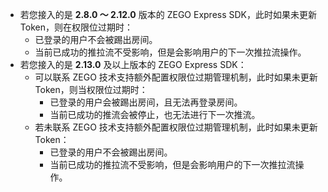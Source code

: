 - 若您接入的是 **2.8.0 ～ 2.12.0** 版本的 ZEGO Express SDK，此时如果未更新 Token，则在权限位过期时：
    - 已登录的用户不会被踢出房间。
    - 当前已成功的推拉流不受影响，但是会影响用户的下一次推拉流操作。
- 若您接入的是 **2.13.0** 及以上版本的 ZEGO Express SDK：
    - 可以联系 ZEGO 技术支持额外配置权限位过期管理机制，此时如果未更新 Token，则当权限位过期时：
        - 已登录的用户会被踢出房间，且无法再登录房间。
        - 当前已成功的推流会被停止，也无法进行下一次推流。
    - 若未联系 ZEGO 技术支持额外配置权限位过期管理机制，此时如果未更新 Token：
        - 已登录的用户不会被踢出房间。
        - 当前已成功的推拉流不受影响，但是会影响用户的下一次推拉流操作。














